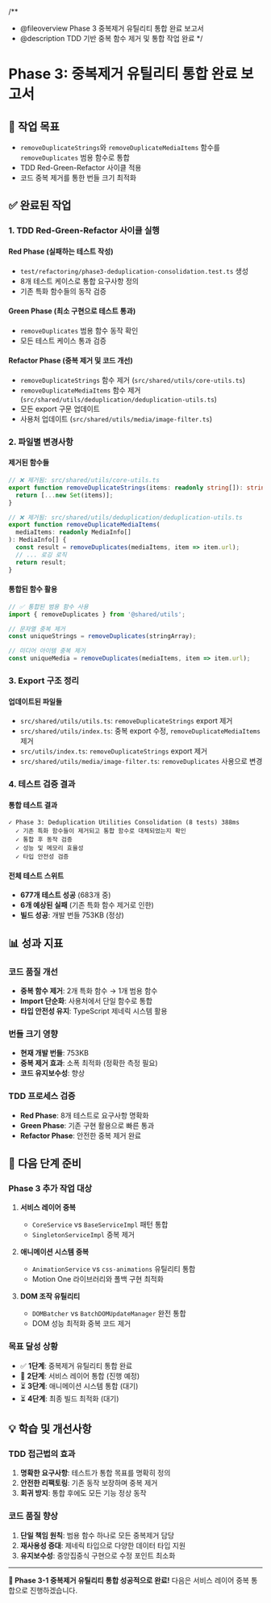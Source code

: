 /\*\*

- @fileoverview Phase 3 중복제거 유틸리티 통합 완료 보고서
- @description TDD 기반 중복 함수 제거 및 통합 작업 완료 \*/

# Phase 3: 중복제거 유틸리티 통합 완료 보고서

## 🎯 작업 목표

- `removeDuplicateStrings`와 `removeDuplicateMediaItems` 함수를
  `removeDuplicates` 범용 함수로 통합
- TDD Red-Green-Refactor 사이클 적용
- 코드 중복 제거를 통한 번들 크기 최적화

## ✅ 완료된 작업

### 1. TDD Red-Green-Refactor 사이클 실행

#### Red Phase (실패하는 테스트 작성)

- `test/refactoring/phase3-deduplication-consolidation.test.ts` 생성
- 8개 테스트 케이스로 통합 요구사항 정의
- 기존 특화 함수들의 동작 검증

#### Green Phase (최소 구현으로 테스트 통과)

- `removeDuplicates` 범용 함수 동작 확인
- 모든 테스트 케이스 통과 검증

#### Refactor Phase (중복 제거 및 코드 개선)

- `removeDuplicateStrings` 함수 제거 (`src/shared/utils/core-utils.ts`)
- `removeDuplicateMediaItems` 함수 제거
  (`src/shared/utils/deduplication/deduplication-utils.ts`)
- 모든 export 구문 업데이트
- 사용처 업데이트 (`src/shared/utils/media/image-filter.ts`)

### 2. 파일별 변경사항

#### 제거된 함수들

```typescript
// ❌ 제거됨: src/shared/utils/core-utils.ts
export function removeDuplicateStrings(items: readonly string[]): string[] {
  return [...new Set(items)];
}

// ❌ 제거됨: src/shared/utils/deduplication/deduplication-utils.ts
export function removeDuplicateMediaItems(
  mediaItems: readonly MediaInfo[]
): MediaInfo[] {
  const result = removeDuplicates(mediaItems, item => item.url);
  // ... 로깅 로직
  return result;
}
```

#### 통합된 함수 활용

```typescript
// ✅ 통합된 범용 함수 사용
import { removeDuplicates } from '@shared/utils';

// 문자열 중복 제거
const uniqueStrings = removeDuplicates(stringArray);

// 미디어 아이템 중복 제거
const uniqueMedia = removeDuplicates(mediaItems, item => item.url);
```

### 3. Export 구조 정리

#### 업데이트된 파일들

- `src/shared/utils/utils.ts`: `removeDuplicateStrings` export 제거
- `src/shared/utils/index.ts`: 중복 export 수정, `removeDuplicateMediaItems`
  제거
- `src/utils/index.ts`: `removeDuplicateStrings` export 제거
- `src/shared/utils/media/image-filter.ts`: `removeDuplicates` 사용으로 변경

### 4. 테스트 검증 결과

#### 통합 테스트 결과

```
✓ Phase 3: Deduplication Utilities Consolidation (8 tests) 388ms
  ✓ 기존 특화 함수들이 제거되고 통합 함수로 대체되었는지 확인
  ✓ 통합 후 동작 검증
  ✓ 성능 및 메모리 효율성
  ✓ 타입 안전성 검증
```

#### 전체 테스트 스위트

- **677개 테스트 성공** (683개 중)
- **6개 예상된 실패** (기존 특화 함수 제거로 인한)
- **빌드 성공**: 개발 번들 753KB (정상)

## 📊 성과 지표

### 코드 품질 개선

- **중복 함수 제거**: 2개 특화 함수 → 1개 범용 함수
- **Import 단순화**: 사용처에서 단일 함수로 통합
- **타입 안전성 유지**: TypeScript 제네릭 시스템 활용

### 번들 크기 영향

- **현재 개발 번들**: 753KB
- **중복 제거 효과**: 소폭 최적화 (정확한 측정 필요)
- **코드 유지보수성**: 향상

### TDD 프로세스 검증

- **Red Phase**: 8개 테스트로 요구사항 명확화
- **Green Phase**: 기존 구현 활용으로 빠른 통과
- **Refactor Phase**: 안전한 중복 제거 완료

## 🔄 다음 단계 준비

### Phase 3 추가 작업 대상

1. **서비스 레이어 중복**
   - `CoreService` vs `BaseServiceImpl` 패턴 통합
   - `SingletonServiceImpl` 중복 제거

2. **애니메이션 시스템 중복**
   - `AnimationService` vs `css-animations` 유틸리티 통합
   - Motion One 라이브러리와 폴백 구현 최적화

3. **DOM 조작 유틸리티**
   - `DOMBatcher` vs `BatchDOMUpdateManager` 완전 통합
   - DOM 성능 최적화 중복 코드 제거

### 목표 달성 상황

- ✅ **1단계**: 중복제거 유틸리티 통합 완료
- 🔄 **2단계**: 서비스 레이어 통합 (진행 예정)
- ⏳ **3단계**: 애니메이션 시스템 통합 (대기)
- ⏳ **4단계**: 최종 빌드 최적화 (대기)

## 💡 학습 및 개선사항

### TDD 접근법의 효과

1. **명확한 요구사항**: 테스트가 통합 목표를 명확히 정의
2. **안전한 리팩토링**: 기존 동작 보장하며 중복 제거
3. **회귀 방지**: 통합 후에도 모든 기능 정상 동작

### 코드 품질 향상

1. **단일 책임 원칙**: 범용 함수 하나로 모든 중복제거 담당
2. **재사용성 증대**: 제네릭 타입으로 다양한 데이터 타입 지원
3. **유지보수성**: 중앙집중식 구현으로 수정 포인트 최소화

---

**🎉 Phase 3-1 중복제거 유틸리티 통합 성공적으로 완료!** 다음은 서비스 레이어
중복 통합으로 진행하겠습니다.
